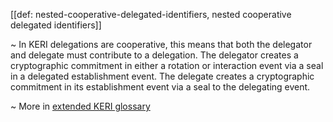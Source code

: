 [[def: nested-cooperative-delegated-identifiers, nested cooperative delegated identifiers]]

~ In KERI delegations are cooperative, this means that both the delegator and delegate must contribute to a delegation. The delegator creates a cryptographic commitment in either a rotation or interaction event via a seal in a delegated establishment event. The delegate creates a cryptographic commitment in its establishment event via a seal to the delegating event. 

~ More in <a href="https://weboftrust.github.io/WOT-terms/docs/glossary/nested-cooperative-delegated-identifiers">extended KERI glossary</a>
